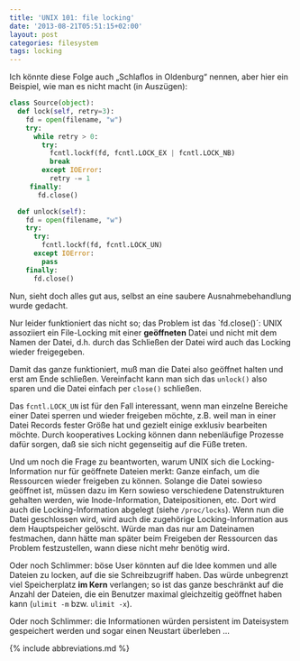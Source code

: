 ```yaml
---
title: 'UNIX 101: file locking'
date: '2013-08-21T05:51:15+02:00'
layout: post
categories: filesystem
tags: locking
---
```


Ich könnte diese Folge auch „Schlaflos in Oldenburg“ nennen, aber hier ein Beispiel, wie man es nicht macht (in Auszügen):

```python
class Source(object):
  def lock(self, retry=3):
    fd = open(filename, "w")
    try:
      while retry > 0:
        try:
          fcntl.lockf(fd, fcntl.LOCK_EX | fcntl.LOCK_NB)
          break
        except IOError:
          retry -= 1
     finally:
       fd.close()

  def unlock(self):
    fd = open(filename, "w")
    try:
      try:
        fcntl.lockf(fd, fcntl.LOCK_UN)
      except IOError:
        pass
    finally:
      fd.close()
```

Nun, sieht doch alles gut aus, selbst an eine saubere Ausnahmebehandlung wurde gedacht.

Nur leider funktioniert das nicht so;
das Problem ist das `fd.close()´:
UNIX assoziiert ein File-Locking mit einer **geöffneten** Datei und nicht mit dem Namen der Datei, d.h. durch das Schließen der Datei wird auch das Locking wieder freigegeben.

Damit das ganze funktioniert, muß man die Datei also geöffnet halten und erst am Ende schließen.
Vereinfacht kann man sich das `unlock()` also sparen und die Datei einfach per `close()` schließen.

Das `fcntl.LOCK_UN` ist für den Fall interessant, wenn man einzelne Bereiche einer Datei sperren und wieder freigeben möchte, z.B. weil man in einer Datei Records fester Größe hat und gezielt einige exklusiv bearbeiten möchte.
Durch kooperatives Locking können dann nebenläufige Prozesse dafür sorgen, daß sie sich nicht gegenseitig auf die Füße treten.

Und um noch die Frage zu beantworten, warum UNIX sich die Locking-Information nur für geöffnete Dateien merkt:
Ganze einfach, um die Ressourcen wieder freigeben zu können.
Solange die Datei sowieso geöffnet ist, müssen dazu im Kern sowieso verschiedene Datenstrukturen gehalten werden, wie Inode-Information, Dateipositionen, etc.
Dort wird auch die Locking-Information abgelegt (siehe `/proc/locks`).
Wenn nun die Datei geschlossen wird, wird auch die zugehörige Locking-Information aus dem Hauptspeicher gelöscht.
Würde man das nur am Dateinamen festmachen, dann hätte man später beim Freigeben der Ressourcen das Problem festzustellen, wann diese nicht mehr benötig wird.

Oder noch Schlimmer:
böse User könnten auf die Idee kommen und alle Dateien zu locken, auf die sie Schreibzugriff haben.
Das würde unbegrenzt viel Speicherplatz **im Kern** verlangen;
so ist das ganze beschränkt auf die Anzahl der Dateien, die ein Benutzer maximal gleichzeitig geöffnet haben kann (`ulimit -m` bzw. `ulimit -x`).

Oder noch Schlimmer:
die Informationen würden persistent im Dateisystem gespeichert werden und sogar einen Neustart überleben …

{% include abbreviations.md %}

